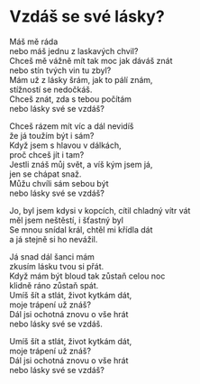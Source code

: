 # Vzdáš se své lásky?

Máš mě ráda  
nebo máš jednu z laskavých chvil?  
Chceš mě vážně mít tak moc jak dáváš znát  
nebo stín tvých vin tu zbyl?  
Mám už z lásky šrám, jak to pálí znám,  
stížností se nedočkáš.  
Chceš znát, zda s tebou počítám  
nebo lásky své se vzdáš?

Chceš rázem mít víc a dál nevidíš  
že já toužím být i sám?  
Když jsem s hlavou v dálkách,  
proč chceš jít i tam?  
Jestli znáš můj svět, a víš kým jsem já,  
jen se chápat snaž.  
Můžu chvíli sám sebou být  
nebo lásky své se vzdáš?

Jo, byl jsem kdysi v kopcích, cítil chladný vítr vát  
měl jsem neštěstí, i šťastný byl  
Se mnou snídal král, chtěl mi křídla dát  
a já stejně si ho nevážil.

Já snad dál šanci mám  
zkusím lásku tvou si přát.  
Když mám být bloud tak zůstaň celou noc  
klidně ráno zůstaň spát.  
Umíš šít a stlát, život kytkám dát,  
moje trápení už znáš?  
Dál jsi ochotná znovu o vše hrát  
nebo lásky své se vzdáš.

Umíš šít a stlát, život kytkám dát,  
moje trápení už znáš?  
Dál jsi ochotná znovu o vše hrát  
nebo lásky své se vzdáš?
